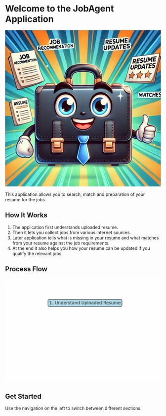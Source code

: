 # Welcome to the JobAgent Application
![Process Flow Animation](app_image.png)

This application allows you to search, match and preparation of your resume for the jobs.

## How It Works

1. The application first understands uploaded resume.
2. Then it lets you collect jobs from various internet sources.
3. Later application tells what is missing in your resume and what matches from your resume against the job requirements.
4. At the end it also helps you how your resume can be updated if you qualify the relevant jobs.

## Process Flow

![Process Flow Animation](flowchart.gif)

## Get Started

Use the navigation on the left to switch between different sections.
